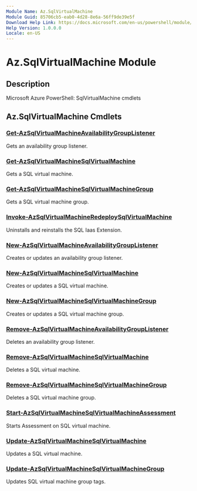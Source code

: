 ```yaml
---
Module Name: Az.SqlVirtualMachine
Module Guid: 85706cb5-eab0-4d28-8e6a-56ff9de39e5f
Download Help Link: https://docs.microsoft.com/en-us/powershell/module/az.sqlvirtualmachine
Help Version: 1.0.0.0
Locale: en-US
---
```


# Az.SqlVirtualMachine Module
## Description
Microsoft Azure PowerShell: SqlVirtualMachine cmdlets

## Az.SqlVirtualMachine Cmdlets
### [Get-AzSqlVirtualMachineAvailabilityGroupListener](Get-AzSqlVirtualMachineAvailabilityGroupListener.md)
Gets an availability group listener.

### [Get-AzSqlVirtualMachineSqlVirtualMachine](Get-AzSqlVirtualMachineSqlVirtualMachine.md)
Gets a SQL virtual machine.

### [Get-AzSqlVirtualMachineSqlVirtualMachineGroup](Get-AzSqlVirtualMachineSqlVirtualMachineGroup.md)
Gets a SQL virtual machine group.

### [Invoke-AzSqlVirtualMachineRedeploySqlVirtualMachine](Invoke-AzSqlVirtualMachineRedeploySqlVirtualMachine.md)
Uninstalls and reinstalls the SQL Iaas Extension.

### [New-AzSqlVirtualMachineAvailabilityGroupListener](New-AzSqlVirtualMachineAvailabilityGroupListener.md)
Creates or updates an availability group listener.

### [New-AzSqlVirtualMachineSqlVirtualMachine](New-AzSqlVirtualMachineSqlVirtualMachine.md)
Creates or updates a SQL virtual machine.

### [New-AzSqlVirtualMachineSqlVirtualMachineGroup](New-AzSqlVirtualMachineSqlVirtualMachineGroup.md)
Creates or updates a SQL virtual machine group.

### [Remove-AzSqlVirtualMachineAvailabilityGroupListener](Remove-AzSqlVirtualMachineAvailabilityGroupListener.md)
Deletes an availability group listener.

### [Remove-AzSqlVirtualMachineSqlVirtualMachine](Remove-AzSqlVirtualMachineSqlVirtualMachine.md)
Deletes a SQL virtual machine.

### [Remove-AzSqlVirtualMachineSqlVirtualMachineGroup](Remove-AzSqlVirtualMachineSqlVirtualMachineGroup.md)
Deletes a SQL virtual machine group.

### [Start-AzSqlVirtualMachineSqlVirtualMachineAssessment](Start-AzSqlVirtualMachineSqlVirtualMachineAssessment.md)
Starts Assessment on SQL virtual machine.

### [Update-AzSqlVirtualMachineSqlVirtualMachine](Update-AzSqlVirtualMachineSqlVirtualMachine.md)
Updates a SQL virtual machine.

### [Update-AzSqlVirtualMachineSqlVirtualMachineGroup](Update-AzSqlVirtualMachineSqlVirtualMachineGroup.md)
Updates SQL virtual machine group tags.

